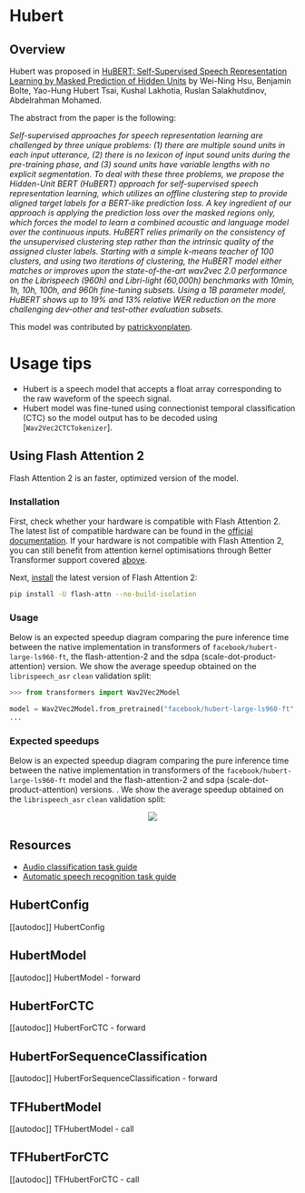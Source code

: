 <!--Copyright 2021 The HuggingFace Team. All rights reserved.

Licensed under the Apache License, Version 2.0 (the "License"); you may not use this file except in compliance with
the License. You may obtain a copy of the License at

http://www.apache.org/licenses/LICENSE-2.0

Unless required by applicable law or agreed to in writing, software distributed under the License is distributed on
an "AS IS" BASIS, WITHOUT WARRANTIES OR CONDITIONS OF ANY KIND, either express or implied. See the License for the
specific language governing permissions and limitations under the License.

⚠️ Note that this file is in Markdown but contain specific syntax for our doc-builder (similar to MDX) that may not be
rendered properly in your Markdown viewer.

-->

# Hubert

## Overview

Hubert was proposed in [HuBERT: Self-Supervised Speech Representation Learning by Masked Prediction of Hidden Units](https://arxiv.org/abs/2106.07447) by Wei-Ning Hsu, Benjamin Bolte, Yao-Hung Hubert Tsai, Kushal Lakhotia, Ruslan
Salakhutdinov, Abdelrahman Mohamed.

The abstract from the paper is the following:

*Self-supervised approaches for speech representation learning are challenged by three unique problems: (1) there are
multiple sound units in each input utterance, (2) there is no lexicon of input sound units during the pre-training
phase, and (3) sound units have variable lengths with no explicit segmentation. To deal with these three problems, we
propose the Hidden-Unit BERT (HuBERT) approach for self-supervised speech representation learning, which utilizes an
offline clustering step to provide aligned target labels for a BERT-like prediction loss. A key ingredient of our
approach is applying the prediction loss over the masked regions only, which forces the model to learn a combined
acoustic and language model over the continuous inputs. HuBERT relies primarily on the consistency of the unsupervised
clustering step rather than the intrinsic quality of the assigned cluster labels. Starting with a simple k-means
teacher of 100 clusters, and using two iterations of clustering, the HuBERT model either matches or improves upon the
state-of-the-art wav2vec 2.0 performance on the Librispeech (960h) and Libri-light (60,000h) benchmarks with 10min, 1h,
10h, 100h, and 960h fine-tuning subsets. Using a 1B parameter model, HuBERT shows up to 19% and 13% relative WER
reduction on the more challenging dev-other and test-other evaluation subsets.*

This model was contributed by [patrickvonplaten](https://huggingface.co/patrickvonplaten).

# Usage tips

- Hubert is a speech model that accepts a float array corresponding to the raw waveform of the speech signal.
- Hubert model was fine-tuned using connectionist temporal classification (CTC) so the model output has to be decoded
  using [`Wav2Vec2CTCTokenizer`].


## Using Flash Attention 2

Flash Attention 2 is an faster, optimized version of the model.

### Installation 

First, check whether your hardware is compatible with Flash Attention 2. The latest list of compatible hardware can be found in the [official documentation](https://github.com/Dao-AILab/flash-attention#installation-and-features). If your hardware is not compatible with Flash Attention 2, you can still benefit from attention kernel optimisations through Better Transformer support covered [above](https://huggingface.co/docs/transformers/main/en/model_doc/bark#using-better-transformer).

Next, [install](https://github.com/Dao-AILab/flash-attention#installation-and-features) the latest version of Flash Attention 2:

```bash
pip install -U flash-attn --no-build-isolation
```

### Usage

Below is an expected speedup diagram comparing the pure inference time between the native implementation in transformers of `facebook/hubert-large-ls960-ft`, the flash-attention-2 and the sdpa (scale-dot-product-attention) version. We show the average speedup obtained on the `librispeech_asr` `clean` validation split: 

```python
>>> from transformers import Wav2Vec2Model

model = Wav2Vec2Model.from_pretrained("facebook/hubert-large-ls960-ft", torch_dtype=torch.float16, attn_implementation="flash_attention_2").to(device)
...
```

### Expected speedups

Below is an expected speedup diagram comparing the pure inference time between the native implementation in transformers of the `facebook/hubert-large-ls960-ft` model and the flash-attention-2 and sdpa (scale-dot-product-attention) versions. . We show the average speedup obtained on the `librispeech_asr` `clean` validation split: 


<div style="text-align: center">
<img src="https://huggingface.co/datasets/kamilakesbi/transformers_image_doc/resolve/main/data/Hubert_speedup.png">
</div>


## Resources

- [Audio classification task guide](../tasks/audio_classification)
- [Automatic speech recognition task guide](../tasks/asr)

## HubertConfig

[[autodoc]] HubertConfig

<frameworkcontent>
<pt>

## HubertModel

[[autodoc]] HubertModel
    - forward

## HubertForCTC

[[autodoc]] HubertForCTC
    - forward

## HubertForSequenceClassification

[[autodoc]] HubertForSequenceClassification
    - forward

</pt>
<tf>

## TFHubertModel

[[autodoc]] TFHubertModel
    - call

## TFHubertForCTC

[[autodoc]] TFHubertForCTC
    - call

</tf>
</frameworkcontent>
